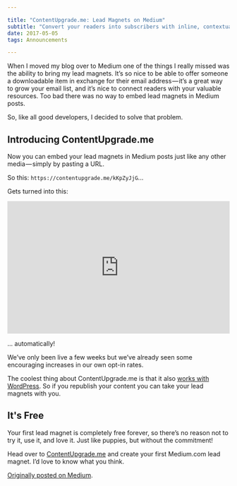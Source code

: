 ```yaml
---

title: "ContentUpgrade.me: Lead Magnets on Medium"
subtitle: "Convert your readers into subscribers with inline, contextual lead magnets, opt-in forms, and calls to action"
date: 2017-05-05 
tags: Announcements

---
```


When I moved my blog over to Medium one of the things I really missed was the ability to bring my lead magnets. It’s so nice to be able to offer someone a downloadable item in exchange for their email address — it’s a great way to grow your email list, and it’s nice to connect readers with your valuable resources. Too bad there was no way to embed lead magnets in Medium posts.

So, like all good developers, I decided to solve that problem.

## Introducing ContentUpgrade.me

Now you can embed your lead magnets in Medium posts just like any other media — simply by pasting a URL.

So this: `https://contentupgrade.me/kKpZyJjG`...

Gets turned into this:

<div style="width: 100%; position: relative;">
  <iframe scrolling="no" width="100%" height="300" frameborder="0" border="no" src="https://contentupgrade.me/kKpZyJjG.html?ref="></iframe>
</div>

... automatically!

We’ve only been live a few weeks but we’ve already seen some encouraging increases in our own opt-in rates.

The coolest thing about ContentUpgrade.me is that it also [works with WordPress](https://contentupgrade.me/help/wordpress). So if you republish your content you can take your lead magnets with you.

## It's Free

Your first lead magnet is completely free forever, so there’s no reason not to try it, use it, and love it. Just like puppies, but without the commitment!

Head over to [ContentUpgrade.me](https://contentupgrade.me?ref=boosterstage.com) and create your first Medium.com lead magnet. I’d love to know what you think.

[Originally posted on Medium](https://medium.com/contentupgrademe/lead-magnets-on-medium-yes-we-can-54a606267bc7).

